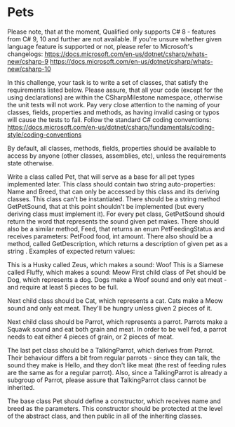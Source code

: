 # Pets

Please note, that at the moment, Qualified only supports C# 8 - features from C# 9, 10 and further are not available. If you're unsure whether given language feature is supported or not, please refer to Microsoft's changelogs:
https://docs.microsoft.com/en-us/dotnet/csharp/whats-new/csharp-9
https://docs.microsoft.com/en-us/dotnet/csharp/whats-new/csharp-10

In this challenge, your task is to write a set of classes, that satisfy the requirements listed below. Please assure, that all your code (except for the using declarations) are within the CSharpMilestone namespace, otherwise the unit tests will not work. Pay very close attention to the naming of your classes, fields, properties and methods, as having invalid casing or typos will cause the tests to fail. Follow the standard C# coding conventions: https://docs.microsoft.com/en-us/dotnet/csharp/fundamentals/coding-style/coding-conventions

By default, all classes, methods, fields, properties should be available to access by anyone (other classes, assemblies, etc), unless the requirements state otherwise.

Write a class called Pet, that will serve as a base for all pet types implemented later. This class should contain two string auto-properties: Name and Breed, that can only be accessed by this class and its deriving classes. This class can't be instantiated. There should be a string method GetPetSound, that at this point shouldn't be implemented (but every deriving class must implement it). For every pet class, GetPetSound should return the word that represents the sound given pet makes. There should also be a similar method, Feed, that returns an enum PetFeedingStatus and receives parameters: PetFood food, int amount.
There also should be a method, called GetDescription, which returns a description of given pet as a string . Examples of expected return values:

This is a Husky called Zeus, which makes a sound: Woof
This is a Siamese called Fluffy, which makes a sound: Meow
First child class of Pet should be Dog, which represents a dog. Dogs make a Woof sound and only eat meat - and require at least 5 pieces to be full.

Next child class should be Cat, which represents a cat. Cats make a Meow sound and only eat meat. They'll be hungry unless given 2 pieces of it.

Next child class should be Parrot, which represents a parrot. Parrots make a Squawk sound and eat both grain and meat. In order to be well fed, a parrot needs to eat either 4 pieces of grain, or 2 pieces of meat.

The last pet class should be a TalkingParrot, which derives from Parrot. Their behaviour differs a bit from regular parrots - since they can talk, the sound they make is Hello, and they don't like meat (the rest of feeding rules are the same as for a regular parrot). Also, since a TalkingParrot is already a subgroup of Parrot, please assure that TalkingParrot class cannot be inherited.

The base class Pet should define a constructor, which receives name and breed as the parameters. This constructor should be protected at the level of the abstract class, and then public in all of the inheriting classes.


